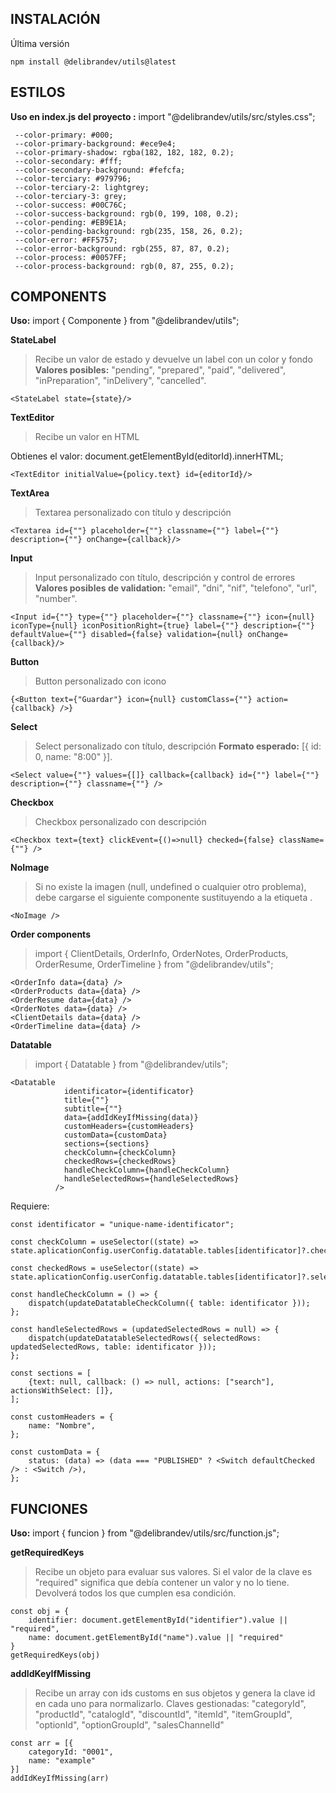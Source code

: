 ## INSTALACIÓN

Última versión

```
npm install @delibrandev/utils@latest
```

## ESTILOS

**Uso en index.js del proyecto :** import "@delibrandev/utils/src/styles.css";

```
 --color-primary: #000;
 --color-primary-background: #ece9e4;
 --color-primary-shadow: rgba(182, 182, 182, 0.2);
 --color-secondary: #fff;
 --color-secondary-background: #fefcfa;
 --color-terciary: #979796;
 --color-terciary-2: lightgrey;
 --color-terciary-3: grey;
 --color-success: #00C76C;
 --color-success-background: rgb(0, 199, 108, 0.2);
 --color-pending: #EB9E1A;
 --color-pending-background: rgb(235, 158, 26, 0.2);
 --color-error: #FF5757;
 --color-error-background: rgb(255, 87, 87, 0.2);
 --color-process: #0057FF;
 --color-process-background: rgb(0, 87, 255, 0.2);
```

## COMPONENTS

**Uso:** import { Componente } from "@delibrandev/utils";

**StateLabel**

> Recibe un valor de estado y devuelve un label con un color y fondo
> **Valores posibles:** "pending", "prepared", "paid", "delivered", "inPreparation", "inDelivery", "cancelled".

```
<StateLabel state={state}/>
```

**TextEditor**

> Recibe un valor en HTML

Obtienes el valor: document.getElementById(editorId).innerHTML;

```
<TextEditor initialValue={policy.text} id={editorId}/>
```

**TextArea**

> Textarea personalizado con título y descripción

```
<Textarea id={""} placeholder={""} classname={""} label={""} description={""} onChange={callback}/>
```

**Input**

> Input personalizado con título, descripción y control de errores
> **Valores posibles de validation:** "email", "dni", "nif", "telefono", "url", "number".

```
<Input id={""} type={""} placeholder={""} classname={""} icon={null} iconType={null} iconPositionRight={true} label={""} description={""} defaultValue={""} disabled={false} validation={null} onChange={callback}/>
```

**Button**

> Button personalizado con icono

```
{<Button text={"Guardar"} icon={null} customClass={""} action={callback} />}
```

**Select**

> Select personalizado con título, descripción
> **Formato esperado:** [{ id: 0, name: "8:00" }].

```
<Select value={""} values={[]} callback={callback} id={""} label={""} description={""} classname={""} />
```

**Checkbox**

> Checkbox personalizado con descripción

```
<Checkbox text={text} clickEvent={()=>null} checked={false} className={""} />
```

**NoImage**

> Si no existe la imagen (null, undefined o cualquier otro problema), debe cargarse el siguiente componente sustituyendo a la etiqueta <img>.

```
<NoImage />
```

**Order components**

> import { ClientDetails, OrderInfo, OrderNotes, OrderProducts, OrderResume, OrderTimeline } from "@delibrandev/utils";

```
<OrderInfo data={data} />
<OrderProducts data={data} />
<OrderResume data={data} />
<OrderNotes data={data} />
<ClientDetails data={data} />
<OrderTimeline data={data} />
```

**Datatable**

> import { Datatable } from "@delibrandev/utils";

```
<Datatable
            identificator={identificator}
            title={""}
            subtitle={""}
            data={addIdKeyIfMissing(data)}
            customHeaders={customHeaders}
            customData={customData}
            sections={sections}
            checkColumn={checkColumn}
            checkedRows={checkedRows}
            handleCheckColumn={handleCheckColumn}
            handleSelectedRows={handleSelectedRows}
          />
```

Requiere:

```
const identificator = "unique-name-identificator";

const checkColumn = useSelector((state) => state.aplicationConfig.userConfig.datatable.tables[identificator]?.checkColumn);

const checkedRows = useSelector((state) => state.aplicationConfig.userConfig.datatable.tables[identificator]?.selectedRows);

const handleCheckColumn = () => {
    dispatch(updateDatatableCheckColumn({ table: identificator }));
};

const handleSelectedRows = (updatedSelectedRows = null) => {
    dispatch(updateDatatableSelectedRows({ selectedRows: updatedSelectedRows, table: identificator }));
};

const sections = [
    {text: null, callback: () => null, actions: ["search"], actionsWithSelect: []},
];

const customHeaders = {
    name: "Nombre",
};

const customData = {
    status: (data) => (data === "PUBLISHED" ? <Switch defaultChecked /> : <Switch />),
};
```

## FUNCIONES

**Uso:** import { funcion } from "@delibrandev/utils/src/function.js";

**getRequiredKeys**

> Recibe un objeto para evaluar sus valores.
> Si el valor de la clave es "required" significa que debía contener un valor y no lo tiene.
> Devolverá todos los que cumplen esa condición.

```
const obj = {
    identifier: document.getElementById("identifier").value || "required",
    name: document.getElementById("name").value || "required"
}
getRequiredKeys(obj)
```

**addIdKeyIfMissing**

> Recibe un array con ids customs en sus objetos y genera la clave id en cada uno para normalizarlo.
> Claves gestionadas: "categoryId", "productId", "catalogId", "discountId", "itemId", "itemGroupId", "optionId", "optionGroupId", "salesChannelId"

```
const arr = [{
    categoryId: "0001",
    name: "example"
}]
addIdKeyIfMissing(arr)
```
